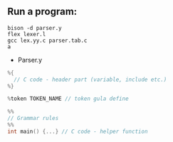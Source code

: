 ## Run a program: 

```
bison -d parser.y
flex lexer.l
gcc lex.yy.c parser.tab.c
a
```

- Parser.y

```c
%{
  // C code - header part (variable, include etc.)
%}

%token TOKEN_NAME // token gula define

%%
// Grammar rules
%%
int main() {...} // C code - helper function
```